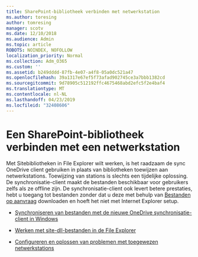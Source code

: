 ```yaml
---
title: SharePoint-bibliotheek verbinden met netwerkstation
ms.author: toresing
author: tomresing
manager: scotv
ms.date: 12/10/2018
ms.audience: Admin
ms.topic: article
ROBOTS: NOINDEX, NOFOLLOW
localization_priority: Normal
ms.collection: Adm_O365
ms.custom: ''
ms.assetid: b249dddd-87fb-4e07-a4f8-05a0dc521a47
ms.openlocfilehash: 39a1317e67ef5f73afad902745ce3a7bbb1382cd
ms.sourcegitcommit: 9d78905c512192ffc4675468abd2efc5f2e4baf4
ms.translationtype: MT
ms.contentlocale: nl-NL
ms.lasthandoff: 04/23/2019
ms.locfileid: "32408606"
---
```

# <a name="map-a-sharepoint-library-to-a-network-drive"></a>Een SharePoint-bibliotheek verbinden met een netwerkstation

Met Sitebibliotheken in File Explorer wilt werken, is het raadzaam de sync OneDrive client gebruiken in plaats van bibliotheken toewijzen aan netwerkstations. Toewijzing van stations is slechts een tijdelijke oplossing. De synchronisatie-client maakt de bestanden beschikbaar voor gebruikers zelfs als ze offline zijn. De synchronisatie-client ook levert betere prestaties, hebt u toegang tot bestanden zonder dat u deze met behulp van [Bestanden op aanvraag](https://support.office.com/article/Learn-about-OneDrive-Files-On-Demand-0E6860D3-D9F3-4971-B321-7092438FB38E) downloaden en hoeft het niet met Internet Explorer setup. 
  
- [Synchroniseren van bestanden met de nieuwe OneDrive synchronisatie-client in Windows](https://go.microsoft.com/fwlink/?linkid=866427)
    
- [Werken met site-dll-bestanden in de File Explorer](https://go.microsoft.com/fwlink/?linkid=866291)
    
- [Configureren en oplossen van problemen met toegewezen netwerkstations](https://support.microsoft.com/kb/2616712)
    

